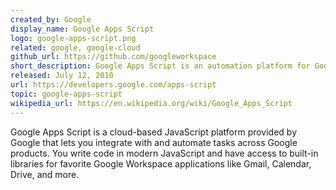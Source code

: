 ```yaml
---
created_by: Google
display_name: Google Apps Script
logo: google-apps-script.png
related: google, google-cloud
github_url: https://github.com/googleworkspace
short_description: Google Apps Script is an automation platform for Google products.
released: July 12, 2010
url: https://developers.google.com/apps-script
topic: google-apps-script
wikipedia_url: https://en.wikipedia.org/wiki/Google_Apps_Script
---
```

Google Apps Script is a cloud-based JavaScript platform provided by Google that lets you integrate with and automate tasks across Google products. 
You write code in modern JavaScript and have access to built-in libraries for favorite Google Workspace applications like Gmail, Calendar, Drive, and more.
